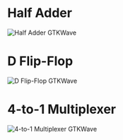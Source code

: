 # Half Adder
![Half Adder GTKWave](https://github.com/BFox03/CPE322/Lab1/ha.PNG)
# D Flip-Flop 
![D Flip-Flop GTKWave](https://github.com/BFox03/CPE322/Lab1/dff.PNG)
# 4-to-1 Multiplexer
![4-to-1 Multiplexer GTKWave](https://github.com/BFox03/CPE322/Lab1/mux.PNG)
